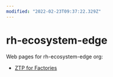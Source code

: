 ```yaml
---
modified: "2022-02-23T09:37:22.329Z"
---
```


# rh-ecosystem-edge

Web pages for rh-ecosystem-edge org:

- [ZTP for Factories](https://rh-ecosystem-edge.github.io/ztp-pipeline-relocatable/)
